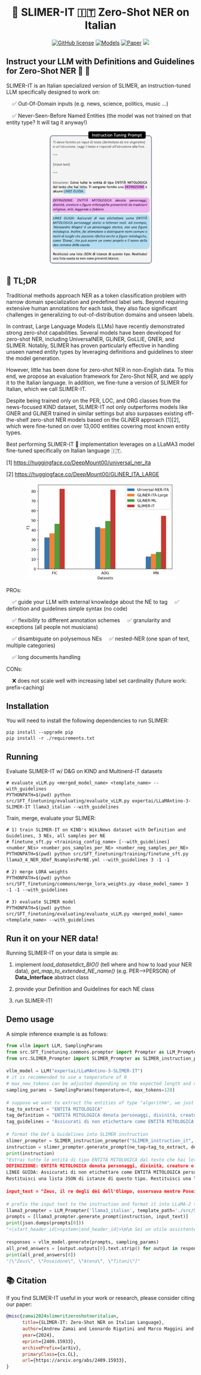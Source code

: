 <div align="center">
  <h1>👻 SLIMER-IT 🇮🇹 Zero-Shot NER on Italian</h1>
</div>


<p align="center">
    <a href="https://github.com/andrewzamai/SLIMER_IT/blob/master/LICENSE"><img alt="GitHub license" src="https://img.shields.io/badge/license-Apache2.0-blue"></a>
    <a href="https://huggingface.co/collections/expertai/slimer-it-6697d46fe5db76097c7ffa99"><img alt="Models" src="https://img.shields.io/badge/🤗-Models-green"></a>
    <a href="https://arxiv.org/abs/2409.15933"><img alt="Paper" src="https://img.shields.io/badge/📄-Paper-orange"></a>
    <a href="https://www.expert.ai/"><img src="https://img.shields.io/badge/company-expert.ai-blueviolet"></a>
</p>

## Instruct your LLM with Definitions and Guidelines for Zero-Shot NER 🔎 📖

SLIMER-IT is an Italian specialized version of SLIMER, an instruction-tuned LLM specifically designed to work on:

&nbsp;&nbsp;&nbsp;&nbsp;✅ Out-Of-Domain inputs (e.g. news, science, politics, music ...)

&nbsp;&nbsp;&nbsp;&nbsp;✅ Never-Seen-Before Named Entities (the model was not trained on that entity type? It will tag it anyway!)

<div align="center">
<img src="assets/SLIMERIT_prompt.png" alt="Alt text" style="max-width: 100%; width: 275px;">
</div>


## 📄 TL;DR

Traditional methods approach NER as a token classification problem with narrow domain specialization and predefined label sets. Beyond requiring extensive human annotations for each task, they also face significant challenges in generalizing to out-of-distribution domains and unseen labels.

In contrast, Large Language Models (LLMs) have recently demonstrated strong zero-shot capabilities. Several models have been developed for zero-shot NER, including UniversalNER, GLiNER, GoLLIE, GNER, and SLIMER. Notably, SLIMER has proven particularly effective in handling unseen named entity types by leveraging definitions and guidelines to steer the model generation.

However, little has been done for zero-shot NER in non-English data. To this end, we propose an evaluation framework for Zero-Shot NER, and we apply it to the Italian language. 
In addition, we fine-tune a version of SLIMER for Italian, which we call SLIMER-IT. 
 
Despite being trained only on the PER, LOC, and ORG classes from the news-focused KIND dataset, SLIMER-IT not only outperforms models like GNER and GLiNER trained in similar settings but also surpasses existing off-the-shelf zero-shot NER models based on the GLiNER approach [1][2], which were fine-tuned on over 13,000 entities covering most known entity types.

Best performing SLIMER-IT 👻 implementation leverages on a LLaMA3 model fine-tuned specifically on Italian language 🇮🇹.

[1] https://huggingface.co/DeepMount00/universal_ner_ita

[2] https://huggingface.co/DeepMount00/GLiNER_ITA_LARGE


<div align="center">
<img src="assets/Off-the-shelf-models-comparison.png" alt="Alt text" style="max-width: 100%; width: 400px;">
</div>


PROs:

&nbsp;&nbsp;&nbsp;&nbsp;✅ guide your LLM with external knowledge about the NE to tag 
&nbsp;&nbsp;&nbsp;&nbsp;✅ definition and guidelines simple syntax (no code)

&nbsp;&nbsp;&nbsp;&nbsp;✅ flexibility to different annotation schemes 
&nbsp;&nbsp;&nbsp;&nbsp;✅ granularity and exceptions (all people not musicians)

&nbsp;&nbsp;&nbsp;&nbsp;✅ disambiguate on polysemous NEs
&nbsp;&nbsp;&nbsp;&nbsp;✅ nested-NER (one span of text, multiple categories)

&nbsp;&nbsp;&nbsp;&nbsp;✅ long documents handling

CONs:

&nbsp;&nbsp;&nbsp;&nbsp;❌ does not scale well with increasing label set cardinality (future work: prefix-caching)


## Installation

You will need to install the following dependencies to run SLIMER:
```
pip install --upgrade pip
pip install -r ./requirements.txt
```

## Running

Evaluate SLIMER-IT w/ D&G on KIND and Multinerd-IT datasets
```
# evaluate_vLLM.py <merged_model_name> <template_name> --with_guidelines
PYTHONPATH=$(pwd) python src/SFT_finetuning/evaluating/evaluate_vLLM.py expertai/LLaMAntino-3-SLIMER-IT llama3_italian --with_guidelines
```

Train, merge, evaluate your SLIMER:
```
# 1) train SLIMER-IT on KIND's WikiNews dataset with Definition and Guidelines, 3 NEs, all samples per NE
# finetune_sft.py <traininig_config_name> [--with_guidelines] <number_NEs> <number_pos_samples_per_NE> <number_neg_samples_per_NE>
PYTHONPATH=$(pwd) python src/SFT_finetuning/training/finetune_sft.py llama3_4_NER_XDef_NsamplesPerNE.yml --with_guidelines 3 -1 -1

# 2) merge LORA weights
PYTHONPATH=$(pwd) python src/SFT_finetuning/commons/merge_lora_weights.py <base_model_name> 3 -1 -1 --with_guidelines

# 3) evaluate SLIMER model
PYTHONPATH=$(pwd) python src/SFT_finetuning/evaluating/evaluate_vLLM.py <merged_model_name> <template_name> --with_guidelines
```

## Run it on your NER data!

Running SLIMER-IT on your data is simple as:

1) implement *load_datasetdict_BIO()* (tell where and how to load your NER data), *get_map_to_extended_NE_name()* (e.g. PER-->PERSON) of **Data_Interface** abstract class
   
2) provide your Definition and Guidelines for each NE class
   
3) run SLIMER-IT!

## Demo usage

A simple inference example is as follows:

```python
from vllm import LLM, SamplingParams
from src.SFT_finetuning.commons.prompter import Prompter as LLM_Prompter
from src.SLIMER_Prompter import SLIMER_Prompter as SLIMER_instruction_prompter

vllm_model = LLM("expertai/LLaMAntino-3-SLIMER-IT")
# it is recommended to use a temperature of 0
# max_new_tokens can be adjusted depending on the expected length and number of entities (default 128)
sampling_params = SamplingParams(temperature=0, max_tokens=128)

# suppose we want to extract the entities of type "algorithm", we just need to write the definition and guidelines in simple syntax
tag_to_extract = "ENTITÀ MITOLOGICA"
tag_definition = "ENTITÀ MITOLOGICA denota personaggi, divinità, creature o figure mitologiche provenienti da tradizioni religiose, miti, leggende o folklore."
tag_guidelines = "Assicurati di non etichettare come ENTITÀ MITOLOGICA personaggi storici o letterari reali. Ad esempio, 'Alessandro Magno' è un personaggio storico, non una figura mitologica. Inoltre, fai attenzione a distinguere nomi comuni o nomi di luoghi che possono riferirsi anche a figure mitologiche, come 'Diana', che può essere un nome proprio e il nome della dea romana della caccia. Assicurati di contestualizzare adeguatamente l'entità all'interno delle tradizioni mitologiche di riferimento."

# format the Def & Guidelines into SLIMER instruction
slimer_prompter = SLIMER_instruction_prompter("SLIMER_instruction_it", template_path='./src/templates')
instruction = slimer_prompter.generate_prompt(ne_tag=tag_to_extract, definition=tag_definition, guidelines=tag_guidelines)
print(instruction)
"Estrai tutte le entità di tipo ENTITÀ MITOLOGICA dal testo che hai letto. Ti vengono fornite una DEFINIZIONE e alcune LINEE GUIDA.
DEFINIZIONE: ENTITÀ MITOLOGICA denota personaggi, divinità, creature o figure mitologiche provenienti da tradizioni religiose, miti, leggende o folklore.
LINEE GUIDA: Assicurati di non etichettare come ENTITÀ MITOLOGICA personaggi storici o letterari reali. Ad esempio, 'Alessandro Magno' è un personaggio storico, non una figura mitologica. Inoltre, fai attenzione a distinguere nomi comuni o nomi di luoghi che possono riferirsi anche a figure mitologiche, come 'Diana', che può essere un nome proprio e il nome della dea romana della caccia. Assicurati di contestualizzare adeguatamente l'entità all'interno delle tradizioni mitologiche di riferimento.
Restituisci una lista JSON di istanze di questo tipo. Restituisci una lista vuota se non sono presenti istanze."

input_text = "Zeus, il re degli dèi dell'Olimpo, osservava mentre Poseidone agitava i mari e Atena, la dea della saggezza, pianificava la sua prossima mossa contro i Titani."

# prefix the input text to the instruction and format it into LLaMA-2 template 
llama3_prompter = LLM_Prompter('llama3_italian', template_path='./src/SFT_finetuning/templates', eos_text='')
prompts = [llama3_prompter.generate_prompt(instruction, input_text)]
print(json.dumps(prompts[0]))
"<|start_header_id|>system<|end_header_id|>\n\n Sei un utile assistente.<|eot_id|>\n<|start_header_id|>user<|end_header_id|>\n\nTi viene fornito un input di testo (delimitato da tre virgolette) e un'istruzione. \nLeggi il testo e rispondi all'istruzione alla fine.\n\"\"\"\nZeus, il re degli d\u00e8i dell'Olimpo, osservava mentre Poseidone agitava i mari e Atena, la dea della saggezza, pianificava la sua prossima mossa contro i Titani.\n\"\"\"\nIstruzione: Estrai tutte le entit\u00e0 di tipo ENTIT\u00c0 MITOLOGICA dal testo che hai letto. Ti vengono fornite una DEFINIZIONE e alcune LINEE GUIDA.\nDEFINIZIONE: ENTIT\u00c0 MITOLOGICA denota personaggi, divinit\u00e0, creature o figure mitologiche provenienti da tradizioni religiose, miti, leggende o folklore.\nLINEE GUIDA: Assicurati di non etichettare come ENTIT\u00c0 MITOLOGICA personaggi storici o letterari reali. Ad esempio, 'Alessandro Magno' \u00e8 un personaggio storico, non una figura mitologica. Inoltre, fai attenzione a distinguere nomi comuni o nomi di luoghi che possono riferirsi anche a figure mitologiche, come 'Diana', che pu\u00f2 essere un nome proprio e il nome della dea romana della caccia. Assicurati di contestualizzare adeguatamente l'entit\u00e0 all'interno delle tradizioni mitologiche di riferimento.\nRestituisci una lista JSON di istanze di questo tipo. Restituisci una lista vuota se non sono presenti istanze.<|eot_id|>\n<|start_header_id|>assistant<|end_header_id|>\n\n"

responses = vllm_model.generate(prompts, sampling_params)
all_pred_answers = [output.outputs[0].text.strip() for output in responses]
print(all_pred_answers[0])
"[\"Zeus\", \"Poseidone\", \"Atena\", \"Titani\"]"
```
    
## 📚 Citation

If you find SLIMER-IT useful in your work or research, please consider citing our paper:

```bibtex
@misc{zamai2024slimeritzeroshotneritalian,
      title={SLIMER-IT: Zero-Shot NER on Italian Language}, 
      author={Andrew Zamai and Leonardo Rigutini and Marco Maggini and Andrea Zugarini},
      year={2024},
      eprint={2409.15933},
      archivePrefix={arXiv},
      primaryClass={cs.CL},
      url={https://arxiv.org/abs/2409.15933}, 
}

```
